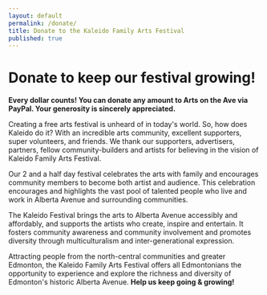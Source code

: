 ```yaml
---
layout: default
permalink: /donate/
title: Donate to the Kaleido Family Arts Festival
published: true
---
```



<!--# Sponsors Package

Interested in sponsoring our festival? Get all the information you need in our info package below.

<a href="https://dl.dropboxusercontent.com/s/ms0rwhnk8sizi1z/aota-Proposal-July2013.pdf?dl=1" class="button small" title="25MB PDF">Download PDF</a>-->

# Donate to keep our festival growing!

**Every dollar counts! You can donate any amount to Arts on the Ave via PayPal. Your generosity is sincerely appreciated.**

Creating a free arts festival is unheard of in today's world. So, how does Kaleido do it? With an incredible arts community, excellent supporters, super volunteers, and friends. We thank our supporters, advertisers, partners, fellow community-builders and artists for believing in the vision of Kaleido Family Arts Festival.

Our 2 and a half day festival celebrates the arts with family and encourages community members to become both artist and audience. This celebration encourages and highlights the vast pool of talented people who live and work in Alberta Avenue and surrounding communities.

The Kaleido Festival brings the arts to Alberta Avenue accessibly and affordably, and supports the artists who create, inspire and entertain. It fosters community awareness and community involvement and promotes diversity through multiculturalism and inter-generational expression.

Attracting people from the north-central communities and greater
Edmonton, the Kaleido Family Arts Festival offers all Edmontonians
the opportunity to experience and explore the richness and diversity
of Edmonton's historic Alberta Avenue. **Help us keep going & growing!**
